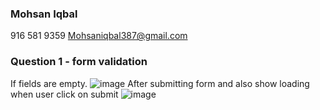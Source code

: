 ### Mohsan Iqbal
916 581 9359
Mohsaniqbal387@gmail.com

### Question 1 - form validation
If fields are empty.
![image](https://user-images.githubusercontent.com/14177203/115186494-b1980280-a096-11eb-8966-0731e6777089.png)
After submitting form and also show loading when user click on submit
![image](https://user-images.githubusercontent.com/14177203/115186656-f459da80-a096-11eb-8846-badb722c50b8.png)

